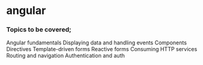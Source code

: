 # angular

### Topics to be covered;

Angular fundamentals
Displaying data and handling events
Components
Directives
Template-driven forms
Reactive forms
Consuming HTTP services
Routing and navigation
Authentication and auth